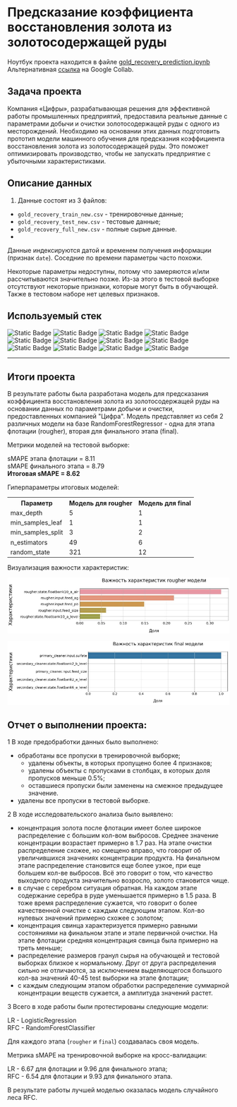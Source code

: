 # Предсказание коэффициента восстановления золота из золотосодержащей руды
Ноутбук проекта находится в файле [gold_recovery_prediction.ipynb](https://github.com/ArtemV0ronin/gold_recovery_prediction/blob/main/gold_recovery_prediction.ipynb)  
Альтернативная [ссылка](https://drive.google.com/file/d/1bICdQ9W_yFPJjbaUXMnmTPGtKblYwNie/view?usp=sharing) на Google Collab.

## Задача проекта
Компания «Цифры», разрабатывающая решения для эффективной работы промышленных предприятий, предоставила реальные данные с параметрами добычи и очистки золотосодержащей руды с одного из месторождений. Необходимо на основании этих данных подготовить прототип модели машинного обучения для предсказния коэффициента восстановления золота из золотосодержащей руды. Это поможет оптимизировать производство, чтобы не запускать предприятие с убыточными характеристиками.

## Описание данных
1) Данные состоят из 3 файлов:

- `gold_recovery_train_new.csv` - тренировочные данные;   
- `gold_recovery_test_new.csv` - тестовые данные;     
- `gold_recovery_full_new.csv` - полные сырые данные.
- 
Данные индексируются датой и временем получения информации (признак `date`). Соседние по времени параметры часто похожи.  

Некоторые параметры недоступны, потому что замеряются и/или рассчитываются значительно позже. Из-за этого в тестовой выборке отсутствуют некоторые признаки, которые могут быть в обучающей. Также в тестовом наборе нет целевых признаков.


## Используемый стек
![Static Badge](https://img.shields.io/badge/sklearn-red)
![Static Badge](https://img.shields.io/badge/LinearRegression-red)
![Static Badge](https://img.shields.io/badge/RandomForestRegressor-red)
![Static Badge](https://img.shields.io/badge/GridSearchCV-red)
![Static Badge](https://img.shields.io/badge/StandardScaler-red)
![Static Badge](https://img.shields.io/badge/pandas-red)
![Static Badge](https://img.shields.io/badge/numpy-red)
![Static Badge](https://img.shields.io/badge/matplotlib-red)
![Static Badge](https://img.shields.io/badge/seaborn-red)
![Static Badge](https://img.shields.io/badge/phik-red)
![Static Badge](https://img.shields.io/badge/tqdm-red)
![Static Badge](https://img.shields.io/badge/time-red)

---

## Итоги проекта
В результате работы была разработана модель для предсказания коэффициента восстановления золота из золотосодержащей руды на основании данных по параметрами добычи и очистки, предоставленных компанией "Цифра".
Модель представляет из себя 2 различных модели на базе RandomForestRegressor - одна для этапа флотации (rougher), вторая для финального этапа (final).

Метрики моделей на тестовой выборке:

sMAPE этапа флотации = 8.11   
sMAPE финального этапа = 8.79  
**Итоговая sMAPE = 8.62**

Гиперпараметры итоговых моделей:

<table>
<tr>
  <th>Параметр</th>
  <th>Модель для rougher</th>
  <th>Модель для final</th>
</tr>
<tr>
  <td>max_depth</td>
  <td>5</td>
  <td>1</td>
</tr>    
<tr>
  <td>min_samples_leaf</td>
  <td>1</td>
  <td>1</td>
</tr>   
<tr>
  <td>min_samples_split</td>
  <td>3</td>
  <td>2</td>
</tr> 
<tr>
  <td>n_estimators</td>
  <td>49</td>
  <td>6</td>
</tr>
<tr>
  <td>random_state</td>
  <td>321</td>
  <td>12</td>
</tr>
</table>

Визуализация важности характеристик:

![rougher_top5](https://github.com/ArtemV0ronin/gold_recovery_prediction/blob/main/media/feature_importances_rougher_top_5.jpg)

![final](https://github.com/ArtemV0ronin/gold_recovery_prediction/blob/main/media/feature_importances_final.jpg)

## Отчет о выполнении проекта:

1 В ходе предобработки данных было выполнено:

- обработаны все пропуски в тренировочной выборке;
  - удалены объекты, в которых пропущено более 4 признаков;
  - удалены объекты с пропусками в столбцах, в которых доля пропусков меньше 0.5%;
  - оставшиеся пропуски были заменены на смежное предыдущее значение.
- удалены все пропуски в тестовой выборке.
    
2 В ходе исследовательского анализа было выявлено:

- концентрация золота после флотации имеет более широкое распределение с большим кол-вом выбросов. Среднее значение концентрации возрастает примерно в 1.7 раз. На этапе очистки распределение схожее, но смещено вправо, что говорит об увеличившихся значениях концентрации продукта. На финальном этапе распределение становится еще более узкое, при еще большем кол-ве выбросов. Всё это говорит о том, что качество выходного продукта значительно возросло, золото становится чище.
- в случае с серебром ситуация обратная. На каждом этапе содержание серебра в руде уменьшается примерно в 1.5 раза. В тоже время распределение сужается, что говорит о более качественной очистке с каждым следующим этапом. Кол-во нулевых значений примерно схожее с золотом;
- концентрация свинца характеризуется примерно равными состояниями на финальном этапе и этапе первичной очистки. На этапе флотации средняя концентрация свинца была примерно на треть меньше;
- распределение размеров гранул сырья на обучающей и тестовой выборках близкое к нормальному. Друг от друга распределения сильно не отличаются, за исключением выделяющегося большого кол-ва значений 40-45 test выборки на этапе флотации;
- с каждым следующим этапом обработки распределение суммарной концентрации веществ сужается, а амплитуда значений растет.

3 Всего в ходе работы были протестированы следующие модели:

LR - LogisticRegression  
RFC - RandomForestClassifier

Для каждого этапа (`rougher` и `final`) создавалась своя модель.

Метрика sMAPE на тренировочной выборке на кросс-валидации:

LR - 6.67 для флотации и 9.96 для финального этапа;  
RFC - 6.54 для флотации и 9.93 для финального этапа.

В результате работы лучшей моделью оказалась модель случайного леса RFC.
